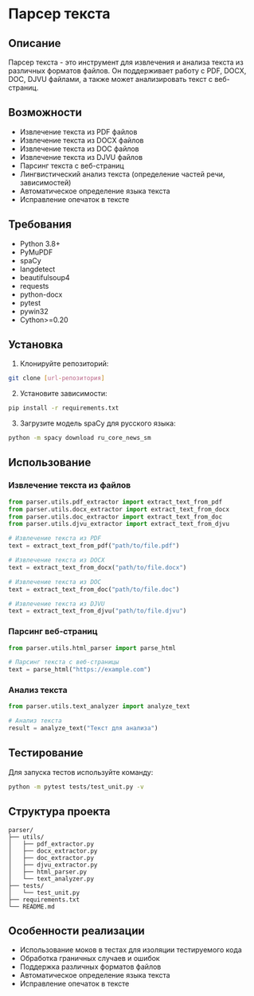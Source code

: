# Парсер текста

## Описание
Парсер текста - это инструмент для извлечения и анализа текста из различных форматов файлов. Он поддерживает работу с PDF, DOCX, DOC, DJVU файлами, а также может анализировать текст с веб-страниц.

## Возможности
- Извлечение текста из PDF файлов
- Извлечение текста из DOCX файлов
- Извлечение текста из DOC файлов
- Извлечение текста из DJVU файлов
- Парсинг текста с веб-страниц
- Лингвистический анализ текста (определение частей речи, зависимостей)
- Автоматическое определение языка текста
- Исправление опечаток в тексте

## Требования
- Python 3.8+
- PyMuPDF
- spaCy
- langdetect
- beautifulsoup4
- requests
- python-docx
- pytest
- pywin32
- Cython>=0.20

## Установка
1. Клонируйте репозиторий:
```bash
git clone [url-репозитория]
```

2. Установите зависимости:
```bash
pip install -r requirements.txt
```

3. Загрузите модель spaCy для русского языка:
```bash
python -m spacy download ru_core_news_sm
```

## Использование
### Извлечение текста из файлов
```python
from parser.utils.pdf_extractor import extract_text_from_pdf
from parser.utils.docx_extractor import extract_text_from_docx
from parser.utils.doc_extractor import extract_text_from_doc
from parser.utils.djvu_extractor import extract_text_from_djvu

# Извлечение текста из PDF
text = extract_text_from_pdf("path/to/file.pdf")

# Извлечение текста из DOCX
text = extract_text_from_docx("path/to/file.docx")

# Извлечение текста из DOC
text = extract_text_from_doc("path/to/file.doc")

# Извлечение текста из DJVU
text = extract_text_from_djvu("path/to/file.djvu")
```

### Парсинг веб-страниц
```python
from parser.utils.html_parser import parse_html

# Парсинг текста с веб-страницы
text = parse_html("https://example.com")
```

### Анализ текста
```python
from parser.utils.text_analyzer import analyze_text

# Анализ текста
result = analyze_text("Текст для анализа")
```

## Тестирование
Для запуска тестов используйте команду:
```bash
python -m pytest tests/test_unit.py -v
```

## Структура проекта
```
parser/
├── utils/
│   ├── pdf_extractor.py
│   ├── docx_extractor.py
│   ├── doc_extractor.py
│   ├── djvu_extractor.py
│   ├── html_parser.py
│   └── text_analyzer.py
├── tests/
│   └── test_unit.py
├── requirements.txt
└── README.md
```

## Особенности реализации
- Использование моков в тестах для изоляции тестируемого кода
- Обработка граничных случаев и ошибок
- Поддержка различных форматов файлов
- Автоматическое определение языка текста
- Исправление опечаток в тексте
